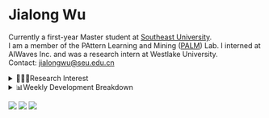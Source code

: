 #  Jialong Wu

Currently a first-year Master student at [Southeast University](https://www.seu.edu.cn/english/).<br>
I am a member of the PAttern Learning and Mining ([PALM](http://palm.seu.edu.cn/home.html)) Lab. I interned at AIWaves Inc. and was a research intern at Westlake University.<br>
Contact: jialongwu@seu.edu.cn
<details><summary>👨🏻‍💻Research Interest</summary>
My current research interests primarily encompass three aspects:

- Exploring the **synergies** between large-scale and small-scale models.
- Investigating the <strong>personalization and interactive</strong> abilities of LLMs.
- Utilizing  <strong>causal inference</strong>  to mitigate bias in conventional NLP tasks.

</details>

<details><summary>📊Weekly Development Breakdown</summary>

<!--START_SECTION:waka-->

```txt
From: 26 February 2024 - To: 04 March 2024

Total Time: 6 hrs 37 mins

Python       4 hrs 34 mins   █████████████████▒░░░░░░░   68.86 %
Markdown     31 mins         ██░░░░░░░░░░░░░░░░░░░░░░░   07.82 %
TeX          29 mins         ██░░░░░░░░░░░░░░░░░░░░░░░   07.43 %
Text         19 mins         █▒░░░░░░░░░░░░░░░░░░░░░░░   04.81 %
Other        17 mins         █░░░░░░░░░░░░░░░░░░░░░░░░   04.47 %
```

<!--END_SECTION:waka-->

[![wakatime](https://wakatime.com/badge/user/c6720b29-9431-4a60-bc9d-e1fb2b6bd65f.svg)](https://wakatime.com/@c6720b29-9431-4a60-bc9d-e1fb2b6bd65f)
</details>

[![](https://img.shields.io/badge/Google%20Scholar-4385FE.svg?&color=d6d6d6&style=flat-square&logo=google-scholar)](https://scholar.google.com/citations?user=6eg2m4YAAAAJ)
[![](https://img.shields.io/badge/dynamic/json?label=Citations&query=citationCount&url=https%3A%2F%2Fapi.semanticscholar.org%2Fgraph%2Fv1%2Fauthor%2F2240542238%3Ffields%3DcitationCount&style=flat-square&logo=semanticscholar&labelColor=gray&color=gray)](https://www.semanticscholar.org/author/Jialong-Wu/2240542238)
![](https://komarev.com/ghpvc/?username=callanwu)
